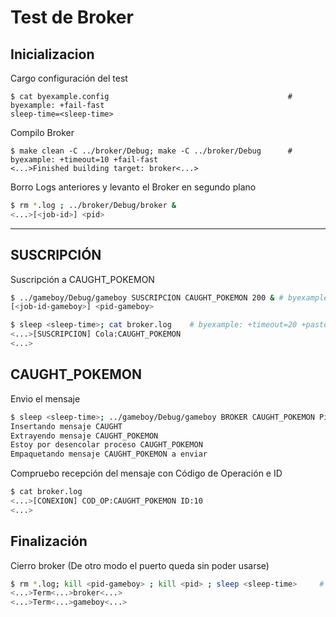 # Test de Broker

## Inicializacion

Cargo configuración del test

```shell
$ cat byexample.config                                        # byexample: +fail-fast
sleep-time=<sleep-time>
```

Compilo Broker

```shell
$ make clean -C ../broker/Debug; make -C ../broker/Debug      # byexample: +timeout=10 +fail-fast
<...>Finished building target: broker<...>
```

Borro Logs anteriores y levanto el Broker en segundo plano

```bash
$ rm *.log ; ../broker/Debug/broker &
<...>[<job-id>] <pid>
```

- - - - - - - - - - - - -

## SUSCRIPCIÓN

Suscripción a CAUGHT_POKEMON

```  bash
$ ../gameboy/Debug/gameboy SUSCRIPCION CAUGHT_POKEMON 200 & # byexample: +timeout=4 +paste
[<job-id-gameboy>] <pid-gameboy>
```


```bash
$ sleep <sleep-time>; cat broker.log    # byexample: +timeout=20 +paste
<...>[SUSCRIPCION] Cola:CAUGHT_POKEMON
<...>
```

## CAUGHT_POKEMON

Envio el mensaje

```bash
$ sleep <sleep-time>; ../gameboy/Debug/gameboy BROKER CAUGHT_POKEMON Pikachu 6 6 10; sleep <sleep-time> # byexample: +timeout=20 +paste
Insertando mensaje CAUGHT
Extrayendo mensaje CAUGHT_POKEMON
Estoy por desencolar proceso CAUGHT_POKEMON
Empaquetando mensaje CAUGHT_POKEMON a enviar
```

Compruebo recepción del mensaje con Código de Operación e ID

```bash
$ cat broker.log
<...>[CONEXION] COD_OP:CAUGHT_POKEMON ID:10
<...>
```

## Finalización

Cierro broker (De otro modo el puerto queda sin poder usarse)

```bash
$ rm *.log; kill <pid-gameboy> ; kill <pid> ; sleep <sleep-time>     # byexample: +timeout=10 +norm-ws +paste -skip
<...>Term<...>broker<...>
<...>Term<...>gameboy<...>
```
